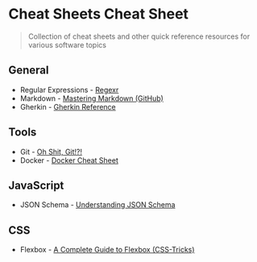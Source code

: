 # Cheat Sheets Cheat Sheet

> Collection of cheat sheets and other quick reference resources for various software topics

## General

- Regular Expressions - [Regexr](https://regexr.com/)
- Markdown - [Mastering Markdown (GitHub)](https://guides.github.com/features/mastering-markdown/)
- Gherkin - [Gherkin Reference](https://cucumber.io/docs/gherkin/reference/)

## Tools

- Git - [Oh Shit, Git!?!](https://ohshitgit.com/)
- Docker - [Docker Cheat Sheet](https://github.com/wsargent/docker-cheat-sheet)

## JavaScript

- JSON Schema - [Understanding JSON Schema](https://json-schema.org/understanding-json-schema/index.html)

## CSS

- Flexbox - [A Complete Guide to Flexbox (CSS-Tricks)](https://css-tricks.com/snippets/css/a-guide-to-flexbox/)
